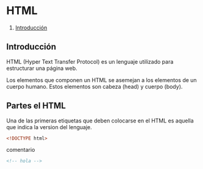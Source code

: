 # HTML
1. [Introducción](#Intro)

## Introducción
HTML (Hyper Text Transfer Protocol) es un lenguaje utilizado 
para estructurar una página web.

Los elementos que componen un HTML se asemejan a los elementos de un cuerpo humano.
Estos elementos son cabeza (head) y cuerpo (body).

## Partes el HTML
Una de las primeras etiquetas que deben colocarse en el HTML es aquella que indica la version del lenguaje.
``` html
<!DOCTYPE html>
```
comentario
``` html
<!-- hola -->
```